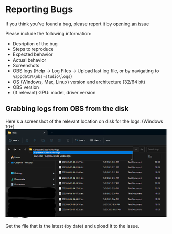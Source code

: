 # Reporting Bugs

If you think you've found a bug, please report it by [opening an issue](https://github.com/royshil/obs-cleanstream/issues)

Please include the following information:
- Desription of the bug
- Steps to reproduce
- Expected behavior
- Actual behavior
- Screenshots
- OBS logs (Help -> Log Files -> Upload last log file, or by navigating to `%appdata%\obs-studio\logs`)
- OS (Windows, Mac, Linux) version and architecture (32/64 bit)
- OBS version
- (If relevant) GPU: model, driver version

## Grabbing logs from OBS from the disk
Here's a screenshot of the relevant location on disk for the logs: (Windows 10+)
![image](logs_location_windows.png)

Get the file that is the latest (by date) and upload it to the issue.
